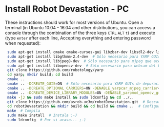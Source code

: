 # Install Robot Devastation - PC

These instructions should work for most versions of Ubuntu. Open a terminal (in Ubuntu 10.04 - 16.04 and other distributions, you can access a console through the combination of the three keys `CTRL` `ALT` `t`) and execute (type `enter` after each line, Accepting everything and entering password when requested):

```bash
 sudo apt-get install cmake cmake-curses-gui libzbar-dev libsdl2-dev libsdl2-image-dev libsdl2-mixer-dev libsdl2-ttf-dev build-essential libace-dev git
 sudo apt-get install libgtkmm-2.4-dev  # Sólo necesario para YARP GUIs de depuración: yarpview, gyarpmanager
 sudo apt-get install libjpeg8-dev  # Sólo necesario para mjpeg que acelera comunicaciones de vídeo
 sudo apt-get install libopencv-dev  # Sólo necesario para webcam del PC
 git clone https://github.com/robotology/yarp
 cd yarp; mkdir build; cd build
 cmake ..
 cmake .. -DCREATE_GUIS=ON  # Sólo necesario para YARP GUIs de depuración: yarpview, gyarpmanager
 cmake .. -DCREATE_OPTIONAL_CARRIERS=ON -DENABLE_yarpcar_mjpeg_carrier=ON  # Sólo necesario para mjpeg que acelera comunicaciones de vídeo
 cmake .. -DCREATE_DEVICE_LIBRARY_MODULES=ON -DENABLE_yarpmod_opencv_grabber=ON  # Sólo necesario para webcam del PC
 make -j3 && sudo make install && sudo ldconfig && cd ../..
 git clone https://github.com/asrob-uc3m/robotDevastation.git  # Descarga Robot Devastation
 cd robotDevastation && mkdir build && cd build && cmake ..  # Configura Robot Devastation
 make  # Compila
 sudo make install  # Instala :-)
 sudo ldconfig  # Por si acaso... ;-)
```